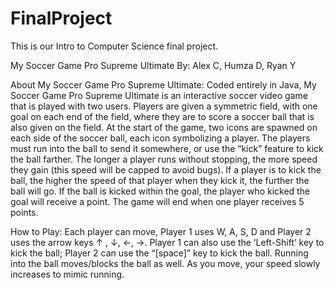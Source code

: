 # FinalProject
This is our Intro to Computer Science final project.


My Soccer Game Pro Supreme Ultimate
By: Alex C, Humza D, Ryan Y

About My Soccer Game Pro Supreme Ultimate: Coded entirely in Java, My Soccer Game Pro Supreme Ultimate is an interactive soccer video game that is played with two users. Players are given a symmetric field, with one goal on each end of the field, where they are to score a soccer ball that is also given on the field. At the start of the game, two icons are spawned on each side of the soccer ball, each icon symbolizing a player. The players must run into the ball to send it somewhere, or use the “kick” feature to kick the ball farther. The longer a player runs without stopping, the more speed they gain (this speed will be capped to avoid bugs). If a player is to kick the ball, the higher the speed of that player when they kick it, the further the ball will go. If the ball is kicked within the goal, the player who kicked the goal will receive a point. The game will end when one player receives 5 points.

How to Play: Each player can move, Player 1 uses W, A, S, D and Player 2 uses the arrow keys  ↑ , ↓,  ←, →. Player 1 can also use the ‘Left-Shift’ key to kick the ball; Player 2 can use the “[space]” key to kick the ball. Running into the ball moves/blocks the ball as well. As you move, your speed slowly increases to mimic running. 
